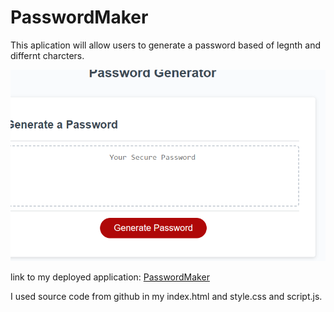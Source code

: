 # PasswordMaker
This aplication will allow users to generate a password based of legnth and differnt charcters.


   <img src="./images/Screenshot 2023-12-05 162107.png">

 
 
  link to my deployed application:
[PasswordMaker](https://jmshultz.github.io/PasswordMaker/)

  I used source code from github in my index.html and style.css and script.js.